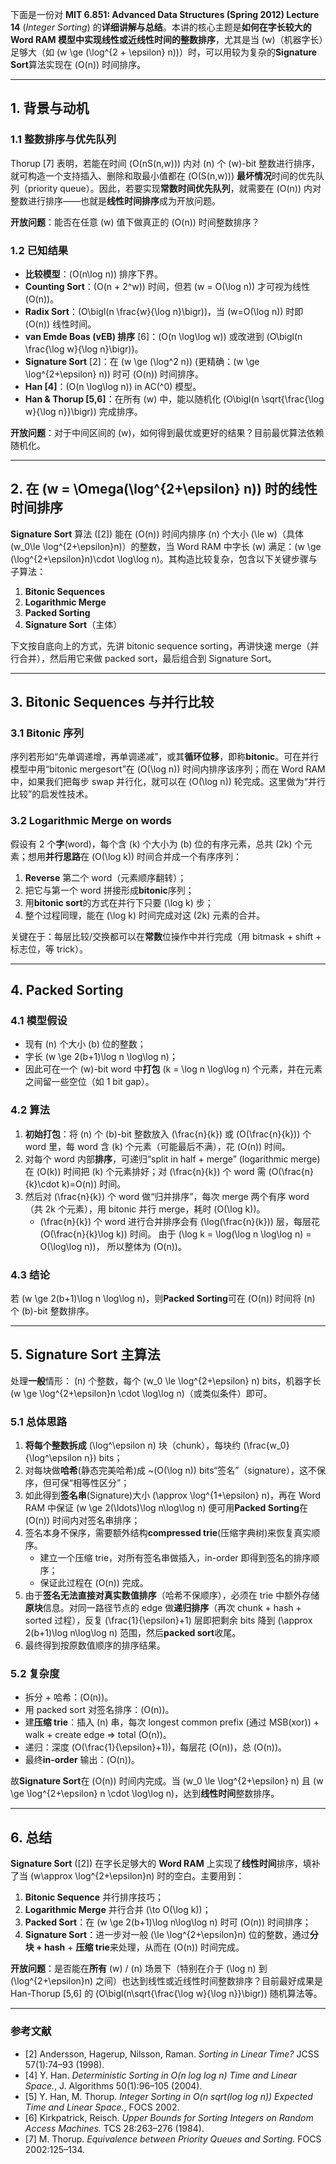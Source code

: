 下面是一份对 **MIT 6.851: Advanced Data Structures (Spring 2012) Lecture 14** (_Integer Sorting_) 的**详细讲解与总结**。本讲的核心主题是**如何在字长较大的 Word RAM 模型中实现线性或近线性时间的整数排序**，尤其是当 \(w\)（机器字长）足够大（如 \(w \ge (\log^{2 + \epsilon} n)\)）时，可以用较为复杂的**Signature Sort**算法实现在 \(O(n)\) 时间排序。

---

## 1. 背景与动机

### 1.1 整数排序与优先队列

Thorup [7] 表明，若能在时间 \(O(nS(n,w))\) 内对 \(n\) 个 \(w\)-bit 整数进行排序，就可构造一个支持插入、删除和取最小值都在 \(O(S(n,w))\) **最坏情况**时间的优先队列（priority queue）。因此，若要实现**常数时间优先队列**，就需要在 \(O(n)\) 内对整数进行排序——也就是**线性时间排序**成为开放问题。

**开放问题**：能否在任意 \(w\) 值下做真正的 \(O(n)\) 时间整数排序？

### 1.2 已知结果

- **比较模型**：\(O(n\log n)\) 排序下界。
- **Counting Sort**：\(O(n + 2^w)\) 时间，但若 \(w = O(\log n)\) 才可视为线性 \(O(n)\)。
- **Radix Sort**：\(O\bigl(n \frac{w}{\log n}\bigr)\)，当 \(w=O(\log n)\) 时即 \(O(n)\) 线性时间。
- **van Emde Boas (vEB) 排序** [6]：\(O(n \log\log w)\) 或改进到 \(O\bigl(n \frac{\log w}{\log n}\bigr)\)。
- **Signature Sort** [2]：在 \(w \ge (\log^2 n)\) (更精确：\(w \ge \log^{2+\epsilon} n\)) 时可 \(O(n)\) 时间排序。
- **Han [4]**：\(O(n \log\log n)\) in AC\(^0\) 模型。
- **Han & Thorup [5,6]**：在所有 \(w\) 中，能以随机化 \(O\bigl(n \sqrt{\frac{\log w}{\log n}}\bigr)\) 完成排序。

**开放问题**：对于中间区间的 \(w\)，如何得到最优或更好的结果？目前最优算法依赖随机化。

---

## 2. 在 \(w = \Omega(\log^{2+\epsilon} n)\) 时的线性时间排序

**Signature Sort** 算法 ([2]) 能在 \(O(n)\) 时间内排序 \(n\) 个大小 \(\le w\)（具体 \(w_0\le \log^{2+\epsilon}n\)）的整数，当 Word RAM 中字长 \(w\) 满足：\(w \ge (\log^{2+\epsilon}n)\cdot \log\log n\)。其构造比较复杂，包含以下关键步骤与子算法：

1. **Bitonic Sequences**
2. **Logarithmic Merge**
3. **Packed Sorting**
4. **Signature Sort**（主体）

下文按自底向上的方式，先讲 bitonic sequence sorting，再讲快速 merge（并行合并），然后用它来做 packed sort，最后组合到 Signature Sort。

---

## 3. Bitonic Sequences 与并行比较

### 3.1 Bitonic 序列

序列若形如“先单调递增，再单调递减”，或其**循环位移**，即称**bitonic**。可在并行模型中用“bitonic mergesort”在 \(O(\log n)\) 时间内排序该序列；而在 Word RAM 中，如果我们把每步 swap 并行化，就可以在 \(O(\log n)\) 轮完成。这里做为“并行比较”的启发性技术。

### 3.2 Logarithmic Merge on words

假设有 2 个**字**(word)，每个含 \(k\) 个大小为 \(b\) 位的有序元素，总共 \(2k\) 个元素；想用**并行思路**在 \(O(\log k)\) 时间合并成一个有序序列：

1. **Reverse** 第二个 word（元素顺序翻转）；
2. 把它与第一个 word 拼接形成**bitonic**序列；
3. 用**bitonic sort**的方式在并行下只要 \(\log k\) 步；
4. 整个过程同理，能在 \(\log k\) 时间完成对这 \(2k\) 元素的合并。

关键在于：每层比较/交换都可以在**常数**位操作中并行完成（用 bitmask + shift + 标志位，等 trick）。

---

## 4. Packed Sorting

### 4.1 模型假设

- 现有 \(n\) 个大小 \(b\) 位的整数；
- 字长 \(w \ge 2(b+1)\log n \log\log n\)；
- 因此可在一个 \(w\)-bit word 中**打包** \(k = \log n \log\log n\) 个元素，并在元素之间留一些空位（如 1 bit gap）。

### 4.2 算法

1. **初始打包**：将 \(n\) 个 \(b\)-bit 整数放入 \(\frac{n}{k}\) 或 \(O(\frac{n}{k})\) 个 word 里，每 word 含 \(k\) 个元素（可能最后不满），花 \(O(n)\) 时间。
2. 对每个 word 内部**排序**，可递归“split in half + merge” (logarithmic merge) 在 \(O(k)\) 时间把 \(k\) 个元素排好；对 \(\frac{n}{k}\) 个 word 需 \(O(\frac{n}{k}\cdot k)=O(n)\) 时间。
3. 然后对 \(\frac{n}{k}\) 个 word 做“归并排序”，每次 merge 两个有序 word（共 2k 个元素），用 bitonic 并行 merge，耗时 \(O(\log k)\)。
   - \(\frac{n}{k}\) 个 word 进行合并排序会有 \(\log(\frac{n}{k})\) 层，每层花 \(O(\frac{n}{k}\log k)\) 时间。 由于 \(\log k = \log(\log n \log\log n) = O(\log\log n)\)， 所以整体为 \(O(n)\)。

### 4.3 结论

若 \(w \ge 2(b+1)\log n \log\log n\)，则**Packed Sorting**可在 \(O(n)\) 时间将 \(n\) 个 \(b\)-bit 整数排序。

---

## 5. Signature Sort 主算法

处理**一般**情形： \(n\) 个整数，每个 \(w_0 \le \log^{2+\epsilon} n\) bits，机器字长 \(w \ge \log^{2+\epsilon}n \cdot \log\log n\)（或类似条件）即可。

### 5.1 总体思路

1. **将每个整数拆成** \(\log^\epsilon n\) 块（chunk），每块约 \(\frac{w_0}{\log^\epsilon n}\) bits；
2. 对每块做**哈希**(静态完美哈希)成 ~\(O(\log n)\) bits“签名”（signature），这不保序，但可保“相等性区分”；
3. 如此得到**签名串**(Signature)大小 \(\approx \log^{1+\epsilon} n\)，再在 Word RAM 中保证 \(w \ge 2(\ldots)\log n\log\log n\) 便可用**Packed Sorting**在 \(O(n)\) 时间内对签名串排序；
4. 签名本身不保序，需要额外结构**compressed trie**(压缩字典树)来恢复真实顺序。
   - 建立一个压缩 trie，对所有签名串做插入，in-order 即得到签名的排序顺序；
   - 保证此过程在 \(O(n)\) 完成。
5. 由于**签名无法直接对真实数值排序**（哈希不保顺序），必须在 trie 中额外存储**原块**信息。对同一路径节点的 edge 做**递归排序**（再次 chunk + hash + sorted 过程），反复 \(\frac{1}{\epsilon}+1\) 层即把剩余 bits 降到 \(\approx 2(b+1)\log n\log\log n\) 范围，然后**packed sort**收尾。
6. 最终得到按原数值顺序的排序结果。

### 5.2 复杂度

- 拆分 + 哈希：\(O(n)\)。
- 用 packed sort 对签名排序：\(O(n)\)。
- 建**压缩 trie**：插入 \(n\) 串，每次 longest common prefix (通过 MSB(xor)) + walk + create edge => total \(O(n)\)。
- 递归：深度 \(O(\frac{1}{\epsilon}+1)\)，每层花 \(O(n)\)，总 \(O(n)\)。
- 最终**in-order** 输出：\(O(n)\)。

故**Signature Sort**在 \(O(n)\) 时间内完成。当 \(w_0 \le \log^{2+\epsilon} n\) 且 \(w \ge \log^{2+\epsilon} n \cdot \log\log n\)，达到**线性时间**整数排序。

---

## 6. 总结

**Signature Sort** ([2]) 在字长足够大的 **Word RAM** 上实现了**线性时间**排序，填补了当 \(w\approx \log^{2+\epsilon}n\) 时的空白。主要用到：

1. **Bitonic Sequence** 并行排序技巧；
2. **Logarithmic Merge** 并行合并 \(\to O(\log k)\)；
3. **Packed Sort**：在 \(w \ge 2(b+1)\log n\log\log n\) 时可 \(O(n)\) 时间排序；
4. **Signature Sort**：进一步对一般 \(\le \log^{2+\epsilon}n\) 位的整数，通过**分块 + hash** + **压缩 trie**来处理，从而在 \(O(n)\) 时间完成。

**开放问题**：是否能在**所有** \(w\) / \(n\) 场景下（特别在介于 \(\log n\) 到 \(\log^{2+\epsilon}n\) 之间）也达到线性或近线性时间整数排序？目前最好成果是 Han-Thorup [5,6] 的 \(O\bigl(n\sqrt{\frac{\log w}{\log n}}\bigr)\) 随机算法等。

---

### 参考文献

- [2] Andersson, Hagerup, Nilsson, Raman. _Sorting in Linear Time?_ JCSS 57(1):74–93 (1998).
- [4] Y. Han. _Deterministic Sorting in O(n log log n) Time and Linear Space._, J. Algorithms 50(1):96–105 (2004).
- [5] Y. Han, M. Thorup. _Integer Sorting in O(n sqrt(log log n)) Expected Time and Linear Space._, FOCS 2002.
- [6] Kirkpatrick, Reisch. _Upper Bounds for Sorting Integers on Random Access Machines._ TCS 28:263–276 (1984).
- [7] M. Thorup. _Equivalence between Priority Queues and Sorting._ FOCS 2002:125–134.
